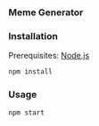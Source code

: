 ### Meme Generator


### Installation

Prerequisites: [Node.js](https://nodejs.org/en/)

``` bash
npm install
```

### Usage

``` bash
npm start
```
